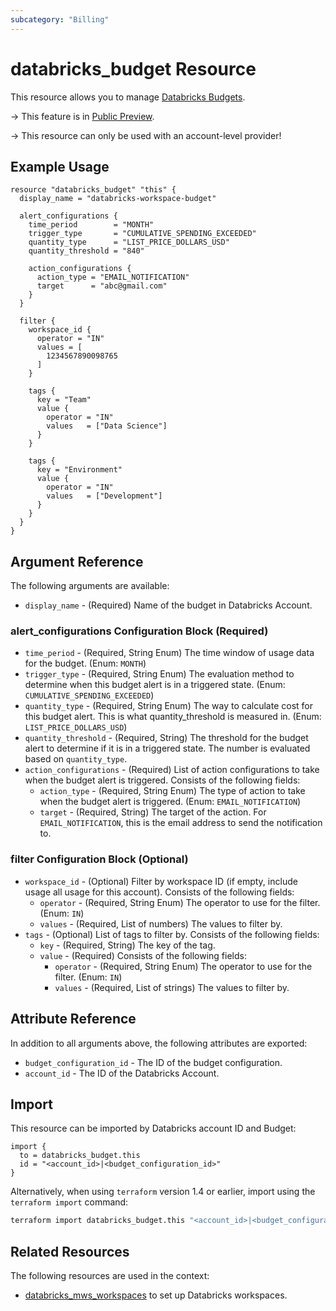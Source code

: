 ```yaml
---
subcategory: "Billing"
---
```

# databricks_budget Resource

This resource allows you to manage [Databricks Budgets](https://docs.databricks.com/en/admin/account-settings/budgets.html).

-> This feature is in [Public Preview](https://docs.databricks.com/release-notes/release-types.html).

-> This resource can only be used with an account-level provider!

## Example Usage

```hcl
resource "databricks_budget" "this" {
  display_name = "databricks-workspace-budget"

  alert_configurations {
    time_period        = "MONTH"
    trigger_type       = "CUMULATIVE_SPENDING_EXCEEDED"
    quantity_type      = "LIST_PRICE_DOLLARS_USD"
    quantity_threshold = "840"

    action_configurations {
      action_type = "EMAIL_NOTIFICATION"
      target      = "abc@gmail.com"
    }
  }

  filter {
    workspace_id {
      operator = "IN"
      values = [
        1234567890098765
      ]
    }

    tags {
      key = "Team"
      value {
        operator = "IN"
        values   = ["Data Science"]
      }
    }

    tags {
      key = "Environment"
      value {
        operator = "IN"
        values   = ["Development"]
      }
    }
  }
}
```

## Argument Reference

The following arguments are available:

* `display_name` - (Required) Name of the budget in Databricks Account.

### alert_configurations Configuration Block (Required)

* `time_period` - (Required, String Enum) The time window of usage data for the budget. (Enum: `MONTH`)
* `trigger_type` - (Required, String Enum) The evaluation method to determine when this budget alert is in a triggered state. (Enum: `CUMULATIVE_SPENDING_EXCEEDED`)
* `quantity_type` - (Required, String Enum) The way to calculate cost for this budget alert. This is what quantity_threshold is measured in. (Enum: `LIST_PRICE_DOLLARS_USD`)
* `quantity_threshold` - (Required, String) The threshold for the budget alert to determine if it is in a triggered state. The number is evaluated based on `quantity_type`.
* `action_configurations` - (Required) List of action configurations to take when the budget alert is triggered. Consists of the following fields:
  * `action_type` - (Required, String Enum) The type of action to take when the budget alert is triggered. (Enum: `EMAIL_NOTIFICATION`)
  * `target` - (Required, String) The target of the action. For `EMAIL_NOTIFICATION`, this is the email address to send the notification to.

### filter Configuration Block (Optional)

* `workspace_id` - (Optional) Filter by workspace ID (if empty, include usage all usage for this account). Consists of the following fields:
  * `operator` - (Required, String Enum) The operator to use for the filter. (Enum: `IN`)
  * `values` - (Required, List of numbers) The values to filter by.
* `tags` - (Optional) List of tags to filter by. Consists of the following fields:
  * `key` - (Required, String) The key of the tag.
  * `value` - (Required) Consists of the following fields:
    * `operator` - (Required, String Enum) The operator to use for the filter. (Enum: `IN`)
    * `values` - (Required, List of strings) The values to filter by.

## Attribute Reference

In addition to all arguments above, the following attributes are exported:

* `budget_configuration_id` - The ID of the budget configuration.
* `account_id` - The ID of the Databricks Account.

## Import

This resource can be imported by Databricks account ID and Budget:

```hcl
import {
  to = databricks_budget.this
  id = "<account_id>|<budget_configuration_id>"
}
```

Alternatively, when using `terraform` version 1.4 or earlier, import using the `terraform import` command:

```bash
terraform import databricks_budget.this "<account_id>|<budget_configuration_id>"
```

## Related Resources

The following resources are used in the context:

* [databricks_mws_workspaces](mws_workspaces.md) to set up Databricks workspaces.
